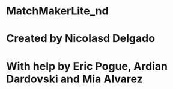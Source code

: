 # MatchMakerLite_nd
# Created by Nicolasd Delgado
# With help by Eric Pogue, Ardian Dardovski and Mia Alvarez